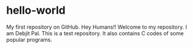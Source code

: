 # hello-world
My first repository on GitHub.
Hey Humans!! Welcome to my repository. I am Debjit Pal.
This is a test repository. It also contains C codes of some popular programs.
